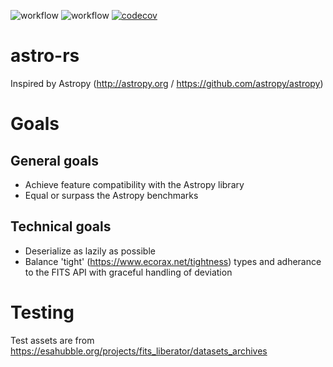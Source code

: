 ![workflow](https://github.com/eta077/astro-rs/actions/workflows/build.yml/badge.svg) ![workflow](https://github.com/eta077/astro-rs/actions/workflows/test.yml/badge.svg) [![codecov](https://codecov.io/gh/eta077/astro-rs/branch/release/graph/badge.svg)](https://codecov.io/gh/eta077/astro-rs)

# astro-rs
Inspired by Astropy (http://astropy.org / https://github.com/astropy/astropy)

# Goals
## General goals
* Achieve feature compatibility with the Astropy library
* Equal or surpass the Astropy benchmarks

## Technical goals
* Deserialize as lazily as possible
* Balance 'tight' (https://www.ecorax.net/tightness) types and adherance to the FITS API with graceful handling of deviation

# Testing
Test assets are from https://esahubble.org/projects/fits_liberator/datasets_archives
